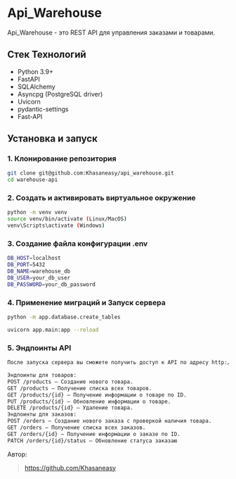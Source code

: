 # Api_Warehouse
Api_Warehouse - это REST API для управления заказами и товарами.


## Стек Технологий
- Python 3.9+
- FastAPI
- SQLAlchemy
- Asyncpg (PostgreSQL driver)
- Uvicorn
- pydantic-settings
- Fast-API


## Установка и запуск

### 1. Клонирование репозитория

```bash
git clone git@github.com:Khasaneasy/api_warehouse.git
cd warehouse-api
```

### 2. Создать и активировать виртуальное окружение

```bash
python -m venv venv
source venv/bin/activate (Linux/MacOS)
venv\Scripts\activate (Windows)
```

### 3. Создание файла конфигурации .env

```bash
DB_HOST=localhost
DB_PORT=5432
DB_NAME=warehouse_db
DB_USER=your_db_user
DB_PASSWORD=your_db_password
```

### 4. Применение миграций и Запуск сервера

```bash
python -m app.database.create_tables

uvicorn app.main:app --reload
```

### 5. Эндпоинты API

```bash
После запуска сервера вы сможете получить доступ к API по адресу http://127.0.0.1:8000

Эндпоинты для товаров:
POST /products — Создание нового товара.
GET /products — Получение списка всех товаров.
GET /products/{id} — Получение информации о товаре по ID.
PUT /products/{id} — Обновление информации о товаре.
DELETE /products/{id} — Удаление товара.
Эндпоинты для заказов:
POST /orders — Создание нового заказа с проверкой наличия товара.
GET /orders — Получение списка всех заказов.
GET /orders/{id} — Получение информации о заказе по ID.
PATCH /orders/{id}/status — Обновление статуса заказаю
```

Автор:

>https://github.com/Khasaneasy